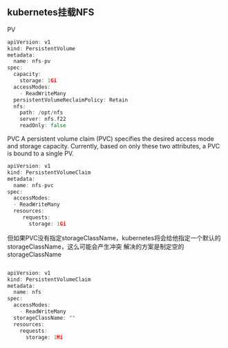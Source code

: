 ## kubernetes挂载NFS

PV
```go
apiVersion: v1
kind: PersistentVolume
metadata:
  name: nfs-pv 
spec:
  capacity:
    storage: 1Gi 
  accessModes:
    - ReadWriteMany 
  persistentVolumeReclaimPolicy: Retain 
  nfs: 
    path: /opt/nfs 
    server: nfs.f22 
    readOnly: false
```

PVC
A persistent volume claim (PVC) specifies the desired access mode and storage capacity. 
Currently, based on only these two attributes, a PVC is bound to a single PV. 

```go
apiVersion: v1
kind: PersistentVolumeClaim
metadata:
  name: nfs-pvc  
spec:
  accessModes:
  - ReadWriteMany      
  resources:
     requests:
       storage: 1Gi    
```
但如果PVC没有指定storageClassName，kubernetes将会给他指定一个默认的storageClassName，这么可能会产生冲突
解决的方案是制定空的storageClassName
```go

apiVersion: v1
kind: PersistentVolumeClaim
metadata:
  name: nfs
spec:
  accessModes:
    - ReadWriteMany
  storageClassName: ""
  resources:
    requests:
      storage: 1Mi
```